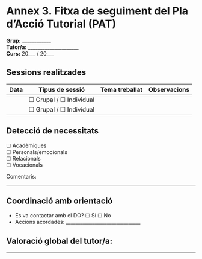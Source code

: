 # Annex 3. Fitxa de seguiment del Pla d’Acció Tutorial (PAT)

**Grup:** ____________  
**Tutor/a:** _____________________  
**Curs:** 20___ / 20___

## Sessions realitzades

| Data | Tipus de sessió | Tema treballat | Observacions |
|------|-----------------|----------------|--------------|
|      | ☐ Grupal / ☐ Individual |                |              |
|      | ☐ Grupal / ☐ Individual |                |              |

## Detecció de necessitats

☐ Acadèmiques  
☐ Personals/emocionals  
☐ Relacionals  
☐ Vocacionals  

Comentaris:
_____________________________________________________

## Coordinació amb orientació

- Es va contactar amb el DO? ☐ Sí ☐ No  
- Accions acordades: _______________________________

## Valoració global del tutor/a:

_____________________________________________________
